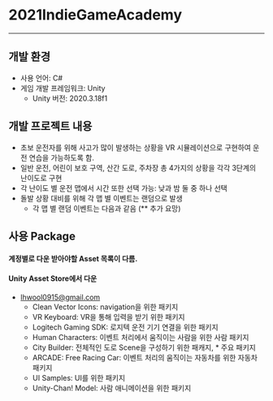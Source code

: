 # 2021IndieGameAcademy
--------------

## 개발 환경
- 사용 언어: C#
- 게임 개발 프레임워크: Unity
    - Unity 버전: 2020.3.18f1 

## 개발 프로젝트 내용
- 초보 운전자를 위해 사고가 많이 발생하는 상황을 VR 시뮬레이션으로 구현하여 운전 연습을 가능하도록 함.
- 일반 운전, 어린이 보호 구역, 산간 도로, 주차장 총 4가지의 상황을 각각 3단계의 난이도로 구현 
- 각 난이도 별 운전 맵에서 시간 또한 선택 가능: 낮과 밤 둘 중 하나 선택 
- 돌발 상황 대비를 위해 각 맵 별 이벤트는 랜덤으로 발생 
    - 각 맵 별 랜덤 이벤트는 다음과 같음 (** 추가 요망)

## 사용 Package
#### 계정별로 다운 받아야할 Asset 목록이 다름.
#### Unity Asset Store에서 다운 
- lhwool0915@gmail.com
    - Clean Vector Icons: navigation을 위한 패키지
    - VR Keyboard: VR을 통해 입력을 받기 위한 패키지
    - Logitech Gaming SDK: 로지텍 운전 기기 연결을 위한 패키지
    - Human Characters: 이벤트 처리에서 움직이는 사람을 위한 사람 패키지
    - City Builder: 전체적인 도로 Scene을 구성하기 위한 패캐지, * 주요 패키지
    - ARCADE: Free Racing Car: 이벤트 처리의 움직이는 자동차를 위한 자동차 패키지
    - UI Samples: UI를 위한 패키지
    - Unity-Chan! Model: 사람 애니메이션을 위한 패키지
